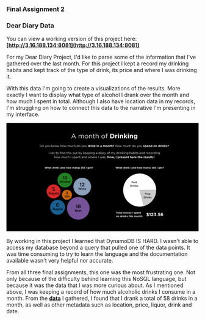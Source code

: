 ### Final Assignment 2
<h3>Dear Diary Data</h3>

You can view a working version of this project here:     
**[http://3.16.188.134:8081](http://3.16.188.134:8081)**

For my Dear Diary Project, I'd like to parse some of the information that I've gathered over the last month. For this project I kept a record my drinking habits and kept track of the type of drink, its price and where I was drinking it.

With this data I'm going to create a visualizations of the results. More exactly I want to display what type of alcohol I drank over the month and how much I spent in total. Although I also have location data in my records, I'm struggling on how to connect this data to the narrative I'm presenting in my interface.

<img src="https://github.com/herrj636/data-structures/blob/master/assignment-11/Dear%20Diary%20UI/DearData_UI.png">

By working in this project I learned that DynamoDB IS HARD. I wasn't able to access my database beyond a query that pulled one of the data points. It was time consuming to try to learn the language and the documentation available wasn't very helpful nor accurate. 

From all three final assignments, this one was the most frustrating one. Not only because of the difficulty behind learning this NoSQL language, but because it was the data that I was more curious about. As I mentioned above, I was keeping a record of how much alcoholic drinks I consume in a month. From the **[data](https://github.com/herrj636/data-structures/blob/master/final-assignment-2/data.json)** I gathered, I found that I drank a total of 58 drinks in a month, as well as other metadata such as location, price, liquor, drink and date.

